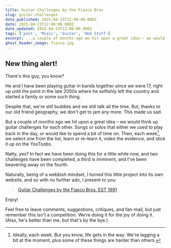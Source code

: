 ```yaml
---
title: Guitar Challenges by the Fiasco Bros
slug: guitar-challenges
date_published: 2025-04-23T12:00:00.000Z
date: 2025-04-23T12:00:00.000Z
date_updated: 2025-04-23T12:00:00.000Z
tags: ['post', 'Music', 'Guitar', 'Web Stuff']
excerpt: ...a couple of months ago we hit upon a great idea – we would think up guitar challenges for each other...
ghost_header_image: fiasco.jpg
---
```


## New thing alert!

There's this guy, you know?

He and I have been playing guitar in bands together since we were 17, right up until the point in the late 2000s where he selfishly left the country and started a family or some such thing.

Despite that, we're still buddies and we still talk all the time. But, thanks to our old friend geography, we don't get to jam any more. This made us sad.

But a couple of months ago we hit upon a great idea – we would think up guitar challenges for each other. Songs or solos that either we used to play back in the day, or would like to spend a bit of time on. Then, each week[^week], we select one from the list, learn or re-learn it, video the evidence, and stick it up on the YooToobs.

Natty, yes? In fact we have been doing this for a little while now, and two challenges have been completed, a third is imminent, and I've been beavering away on the fourth.

Naturally, being of a webbish mindset, I turned this little project into its own website, and so with no further ado, I present to you:

> [Guitar Challenges by the Fiasco Bros. EST 1991](https://challenge.clivemurray.com)

Enjoy!

Feel free to leave comments, suggestions, critiques, and fan-mail, but just remember this isn't a competition. We're doing it for the joy of doing it. (Also, he's better than me, but that's by the bye.)


[^week]: Ideally, each week. But you know, life gets in the way. We're lagging a bit at the moment, plus some of these things are harder than others.
